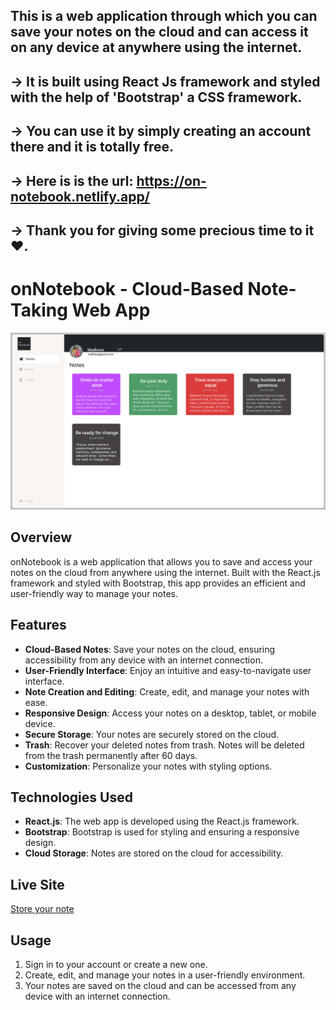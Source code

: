 ## This is a web application through which you can save your notes on the cloud and can access it on any device at anywhere using the internet.
## -> It is built using React Js framework and styled with the help of 'Bootstrap' a CSS framework.
## -> You can use it by simply creating an account there and it is totally free.
## -> Here is is the url: https://on-notebook.netlify.app/ 
## -> Thank you for giving some precious time to it ❤.
# onNotebook - Cloud-Based Note-Taking Web App

![onNotebook Screenshot](public/onNotebook.svg)

## Overview

onNotebook is a web application that allows you to save and access your notes on the cloud from anywhere using the internet. Built with the React.js framework and styled with Bootstrap, this app provides an efficient and user-friendly way to manage your notes.

## Features

- **Cloud-Based Notes**: Save your notes on the cloud, ensuring accessibility from any device with an internet connection.
- **User-Friendly Interface**: Enjoy an intuitive and easy-to-navigate user interface.
- **Note Creation and Editing**: Create, edit, and manage your notes with ease.
- **Responsive Design**: Access your notes on a desktop, tablet, or mobile device.
- **Secure Storage**: Your notes are securely stored on the cloud.
- **Trash**: Recover your deleted notes from trash. Notes will be deleted from the trash permanently after 60 days.
- **Customization**: Personalize your notes with styling options.

## Technologies Used

- **React.js**: The web app is developed using the React.js framework.
- **Bootstrap**: Bootstrap is used for styling and ensuring a responsive design.
- **Cloud Storage**: Notes are stored on the cloud for accessibility.

## Live Site

[Store your note](https://on-notebook.netlify.app/)

## Usage

1. Sign in to your account or create a new one.
2. Create, edit, and manage your notes in a user-friendly environment.
3. Your notes are saved on the cloud and can be accessed from any device with an internet connection.
